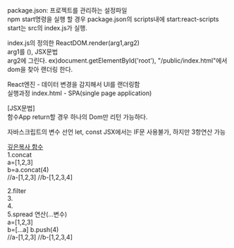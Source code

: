 package.json: 프로젝트를 관리하는 설정파일   
npm start명령을 실행 할 경우 package.json의 scripts내에 start:react-scripts start는 src의 index.js가 실행.   
   
   
index.js의 정의한 ReactDOM.render(arg1,arg2)   
arg1를 (<App/>), JSX문법   
arg2에 그린다. ex)document.getElementById('root'), "/public/index.html"에서 dom을 찾아 랜더링 한다.    
   
   
React엔진 - 데이터 변경을 감지해서 UI를 랜더링함   
실행과정 index.html - SPA(single page application)   
   
[JSX문법]   
함수App return할 경우 하나의 Dom만 리턴 가능하다.

자바스크립트의 변수 선언 let, const
JSX에서는 IF문 사용불가, 하지만 3항연산 가능

[깊은복사 함수](불변함수)   
1.concat   
a=[1,2,3]   
b=a.concat(4)    
//a-[1,2,3]
//b-[1,2,3,4]   
   
2.filter   
3.   
4.   
5.spread 연산(...변수)   
a=[1,2,3]   
b=[...a]
b.push(4)  
//a-[1,2,3]
//b-[1,2,3,4]   

